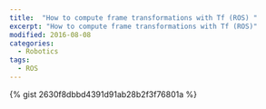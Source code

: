 ```yaml
---
title:  "How to compute frame transformations with Tf (ROS) "
excerpt: "How to compute frame transformations with Tf (ROS)"
modified: 2016-08-08
categories: 
  - Robotics
tags:
  - ROS
---
```



<script src="https://gist.github.com/jokla/2630f8dbbd4391d91ab28b2f3f76801a.js"></script>

{% gist 2630f8dbbd4391d91ab28b2f3f76801a %}
